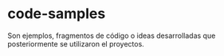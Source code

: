 # code-samples
Son ejemplos, fragmentos de código o ideas desarrolladas que posteriormente se utilizaron el proyectos.
